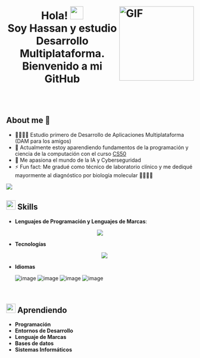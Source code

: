 <h1 align="center"><b>Hola! <img src="https://media.giphy.com/media/hvRJCLFzcasrR4ia7z/giphy.gif" width="35"><a target="_blank" align="left"> <img align="right" top="100" height="200" width="200" alt="GIF" src="https://media1.giphy.com/media/v1.Y2lkPTc5MGI3NjExOWUzYjd6azZmMm10c2ZudnpuenVxZjJjeWU1aWVvNWY0ZnZ1c3FjcSZlcD12MV9pbnRlcm5hbF9naWZfYnlfaWQmY3Q9Zw/QDjpIL6oNCVZ4qzGs7/giphy.webp"> </br> Soy Hassan y estudio Desarrollo Multiplataforma. </br> Bienvenido a mi GitHub </b>
</a></h1>
</br>
</br>

## About me 👀
  - 👨🏽‍💻📱 Estudio primero de Desarrollo de Aplicaciones Multiplataforma (DAM para los amigos)  
  - 🏫 Actualmente estoy aparendiendo fundamentos de la programación y ciencia de la computación con el curso [CS50](https://www.edx.org/learn/computer-science/harvard-university-cs50-s-introduction-to-computer-science "CS50's Introduction to Computer Science")   
  - 💞️ Me apasiona el mundo de la IA y Cyberseguridad   
  - ⚡ Fun fact: Me gradué como técnico de laboratorio clínico y me dediqué mayormente al diagnóstico por biología molecular 👨🏽‍🔬🧬   

<img src="https://user-images.githubusercontent.com/73097560/115834477-dbab4500-a447-11eb-908a-139a6edaec5c.gif">

</br>

## <img src="https://media2.giphy.com/media/QssGEmpkyEOhBCb7e1/giphy.gif?cid=ecf05e47a0n3gi1bfqntqmob8g9aid1oyj2wr3ds3mg700bl&rid=giphy.gif" width ="25"><b>  Skills</b>

- **Lenguajes de Programación y Lenguajes de Marcas**:
 
<p align="center">
  <a href="https://skillicons.dev">
    <img src="https://skillicons.dev/icons?i=html,java,js,md,c,python,&perline=14" />
  </a>
</p>

- **Tecnologías**

  <p align="center">
  <a href="https://skillicons.dev">
    <img src="https://skillicons.dev/icons?i=git,discord,github,vscode,idea,&perline=14" />
  </a>
</p>

- **Idiomas**

  ![image](https://github.com/user-attachments/assets/493a1885-9984-48ea-8dac-3c90ef177b2c)
  ![image](https://github.com/user-attachments/assets/32ef418f-7a5b-4497-9f93-c0b9dcd66cf8)
  ![image](https://github.com/user-attachments/assets/a912263e-b2dc-4719-ad59-966f6f245282)
  ![image](https://github.com/user-attachments/assets/f66810fe-0816-4ad5-9dd5-e361a178b1cc)

</br>

## <img src="https://media2.giphy.com/media/QssGEmpkyEOhBCb7e1/giphy.gif?cid=ecf05e47a0n3gi1bfqntqmob8g9aid1oyj2wr3ds3mg700bl&rid=giphy.gif" width ="25"><b>  Aprendiendo</b>

- **Programación** 
- **Entornos de Desarrollo**
- **Lenguaje de Marcas**
- **Bases de datos**
- **Sistemas Informáticos**
<!---
ItsHazzan/ItsHazzan is a ✨ special ✨ repository because its `README.md` (this file) appears on your GitHub profile.
You can click the Preview link to take a look at your changes.
--->
